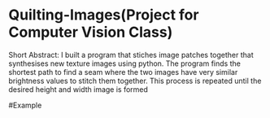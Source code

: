 # Quilting-Images(Project for Computer Vision Class)
Short Abstract:
I built a program that stiches image patches together that synthesises new texture images using python.
The program finds the shortest path to find a seam where the two images have very similar brightness values to
stitch them together. This process is repeated until the desired height and width image is formed

#Example

